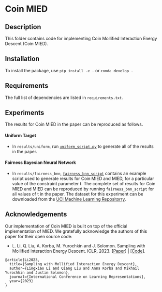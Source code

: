 # Coin MIED

## Description
This folder contains code for implementing Coin Mollified Interaction Energy Descent (Coin MIED).

## Installation
To install the package, use `pip install -e .` or `conda develop .`

## Requirements
The full list of dependencies are listed in `requirements.txt`.

## Experiments
The results for Coin MIED in the paper can be reproduced as follows.

#### Uniform Target

- In `results/uniform`, run [`uniform_script.py`](https://github.com/louissharrock/constrained-coin-sampling/blob/main/coin-mied/results/uniform/uniform_script.py) to generate all of the results in the paper.


#### Fairness Bayesian Neural Network

- In `results/fairness_bnn`, [`fairness_bnn_script`](https://github.com/louissharrock/constrained-coin-sampling/blob/main/coin-mied/results/fairness_bnn/fairness_bnn_script.sh) contains an example
script used to generate results for Coin MIED and MIED, for a particular
value of the constraint parameter t. The complete set of results for Coin MIED and MIED can be reproduced by
running `fairness_bnn_script` for all values of t in the paper. The dataset for this experiment can be downloaded from the [UCI Machine Learning Repositorry](https://archive.ics.uci.edu/dataset/2/adult). 



## Acknowledgements

Our implementation of Coin MIED is built on top of the official 
implementation of MIED. We gratefully acknowledge the authors
of this paper for their open source code:
* L. Li, Q. Liu, A. Korba, M. Yurochkin and J. Solomon. Sampling with Mollified Interaction Energy Descent. ICLR, 2023. [[Paper](https://arxiv.org/abs/2210.13400)] | [[Code](https://github.com/lingxiaoli94/MIED)].

```
@article{Li2023,
  title={Sampling with Mollified Interaction Energy Descent}, 
  author={Lingxiao Li and Qiang Liu and Anna Korba and Mikhail Yurochkin and Justin Solomon},
  journal={International Conference on Learning Representations},
  year={2023}
}
```







